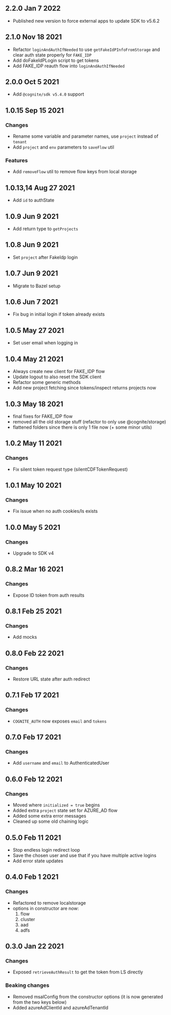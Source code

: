 ## 2.2.0 Jan 7 2022

- Published new version to force external apps to update SDK to v5.6.2

## 2.1.0 Nov 18 2021

- Refactor `loginAndAuthIfNeeded` to use `getFakeIdPInfoFromStorage` and clear auth state properly for `FAKE_IDP`
- Add doFakeIdPLogin script to get tokens
- Add FAKE_IDP reauth flow into `loginAndAuthIfNeeded`

## 2.0.0 Oct 5 2021

- Add `@cognite/sdk v5.4.0` support

## 1.0.15 Sep 15 2021

### Changes

- Rename some variable and parameter names, use `project` instead of `tenant`
- Add `project` and `env` parameters to `saveFlow` util

### Features

- Add `removeFlow` util to remove flow keys from local storage

## 1.0.13,14 Aug 27 2021

- Add `id` to authState

## 1.0.9 Jun 9 2021

- Add return type to `getProjects`

## 1.0.8 Jun 9 2021

- Set `project` after FakeIdp login

## 1.0.7 Jun 9 2021

- Migrate to Bazel setup

## 1.0.6 Jun 7 2021

- Fix bug in initial login if token already exists

## 1.0.5 May 27 2021

- Set user email when logging in

## 1.0.4 May 21 2021

- Always create new client for FAKE_IDP flow
- Update logout to also reset the SDK client
- Refactor some generic methods
- Add new project fetching since tokens/inspect returns projects now

## 1.0.3 May 18 2021

- final fixes for FAKE_IDP flow
- removed all the old storage stuff (refactor to only use @cognite/storage)
- flattened folders since there is only 1 file now (+ some minor utils)

## 1.0.2 May 11 2021

### Changes

- Fix silent token request type (silentCDFTokenRequest)

## 1.0.1 May 10 2021

### Changes

- Fix issue when no auth cookies/ls exists

## 1.0.0 May 5 2021

### Changes

- Upgrade to SDK v4

## 0.8.2 Mar 16 2021

### Changes

- Expose ID token from auth results

## 0.8.1 Feb 25 2021

### Changes

- Add mocks

## 0.8.0 Feb 22 2021

### Changes

- Restore URL state after auth redirect

## 0.7.1 Feb 17 2021

### Changes

- `COGNITE_AUTH` now exposes `email` and `tokens`

## 0.7.0 Feb 17 2021

### Changes

- Add `username` and `email` to AuthenticatedUser

## 0.6.0 Feb 12 2021

### Changes

- Moved where `initialized = true` begins
- Added extra `project` state set for AZURE_AD flow
- Added some extra error messages
- Cleaned up some old chaining logic

## 0.5.0 Feb 11 2021

- Stop endless login redirect loop
- Save the chosen user and use that if you have multiple active logins
- Add error state updates

## 0.4.0 Feb 1 2021

### Changes

- Refactored to remove localstorage
- options in constructor are now:
  1. flow
  2. cluster
  3. aad
  4. adfs

## 0.3.0 Jan 22 2021

### Changes

- Exposed `retrieveAuthResult` to get the token from LS directly

### Beaking changes

- Removed msalConfig from the constructor options (it is now generated from the two keys below)
- Added azureAdClientId and azureAdTenantId
